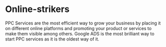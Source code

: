 # Online-strikers
PPC Services are the most efficient way to grow your business by placing it on different online platforms and promoting your product or services to make them visible among others. Google ADS is the most brilliant way to start PPC services as it is the oldest way of it. 

